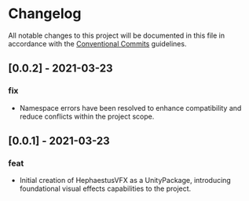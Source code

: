 # Changelog

All notable changes to this project will be documented in this file in accordance with the [Conventional Commits](https://www.conventionalcommits.org/en/v1.0.0/) guidelines.

## [0.0.2] - 2021-03-23

### fix
- Namespace errors have been resolved to enhance compatibility and reduce conflicts within the project scope.

## [0.0.1] - 2021-03-23

### feat
- Initial creation of HephaestusVFX as a UnityPackage, introducing foundational visual effects capabilities to the project.
